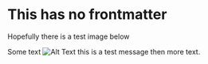 # This has no frontmatter

Hopefully there is a test image below

Some text ![Alt Text this is a test message](./assets/test_image.png) then more text.
